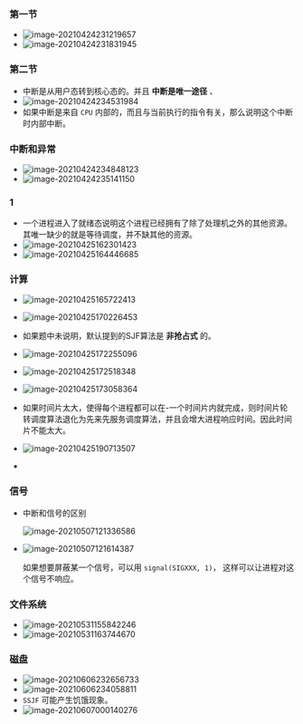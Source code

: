 ### 第一节

+ ![image-20210424231219657](https://cdn.jsdelivr.net/gh/smallzhong/new-picgo-pic-bed@master/image-20210424231219657.png)
+ ![image-20210424231831945](https://cdn.jsdelivr.net/gh/smallzhong/new-picgo-pic-bed@master/image-20210424231831945.png)

### 第二节

+ 中断是从用户态转到核心态的。并且 **中断是唯一途径** 、
+ ![image-20210424234531984](https://cdn.jsdelivr.net/gh/smallzhong/new-picgo-pic-bed@master/image-20210424234531984.png)
+ 如果中断是来自 `CPU` 内部的，而且与当前执行的指令有关，那么说明这个中断时内部中断。

### 中断和异常

+ ![image-20210424234848123](https://cdn.jsdelivr.net/gh/smallzhong/new-picgo-pic-bed@master/image-20210424234848123.png)
+ ![image-20210424235141150](https://cdn.jsdelivr.net/gh/smallzhong/new-picgo-pic-bed@master/image-20210424235141150.png)



### 1

+ 一个进程进入了就绪态说明这个进程已经拥有了除了处理机之外的其他资源。其唯一缺少的就是等待调度，并不缺其他的资源。
+ ![image-20210425162301423](https://cdn.jsdelivr.net/gh/smallzhong/new-picgo-pic-bed@master/image-20210425162301423.png)
+ ![image-20210425164446685](https://cdn.jsdelivr.net/gh/smallzhong/new-picgo-pic-bed@master/image-20210425164446685.png)

### 计算

+ ![image-20210425165722413](https://cdn.jsdelivr.net/gh/smallzhong/new-picgo-pic-bed@master/image-20210425165722413.png)
+ ![image-20210425170226453](https://cdn.jsdelivr.net/gh/smallzhong/new-picgo-pic-bed@master/image-20210425170226453.png)
+ 如果题中未说明，默认提到的SJF算法是 **非抢占式** 的。
+ ![image-20210425172255096](https://cdn.jsdelivr.net/gh/smallzhong/new-picgo-pic-bed@master/image-20210425172255096.png)
+ ![image-20210425172518348](https://cdn.jsdelivr.net/gh/smallzhong/new-picgo-pic-bed@master/image-20210425172518348.png)
+ ![image-20210425173058364](https://cdn.jsdelivr.net/gh/smallzhong/new-picgo-pic-bed@master/image-20210425173058364.png)

+ 如果时间片太大，使得每个进程都可以在-一个时间片内就完成，则时间片轮转调度算法退化为先来先服务调度算法，并且会增大进程响应时间。因此时间片不能太大。
+ ![image-20210425190713507](https://cdn.jsdelivr.net/gh/smallzhong/new-picgo-pic-bed@master/image-20210425190713507.png)
+ 

### 信号

+ 中断和信号的区别

  ![image-20210507121336586](https://cdn.jsdelivr.net/gh/smallzhong/new-picgo-pic-bed@master/image-20210507121336586.png)

+ ![image-20210507121614387](https://cdn.jsdelivr.net/gh/smallzhong/new-picgo-pic-bed@master/image-20210507121614387.png)

  如果想要屏蔽某一个信号，可以用 `signal(SIGXXX, 1)`， 这样可以让进程对这个信号不响应。

### 文件系统

+ ![image-20210531155842246](https://cdn.jsdelivr.net/gh/smallzhong/new-picgo-pic-bed@master//image-20210531155842246.png)
+ ![image-20210531163744670](https://cdn.jsdelivr.net/gh/smallzhong/new-picgo-pic-bed@master//image-20210531163744670.png)

### 磁盘

+ ![image-20210606232656733](C:\Users\22112\AppData\Roaming\Typora\typora-user-images\old_images\image-20210606232656733.png)
+ ![image-20210606234058811](C:\Users\22112\AppData\Roaming\Typora\typora-user-images\old_images\image-20210606234058811.png)
+ `SSJF` 可能产生饥饿现象。
+ ![image-20210607000140276](https://cdn.jsdelivr.net/gh/smallzhong/new-picgo-pic-bed@master//image-20210607000140276.png)